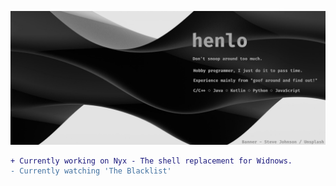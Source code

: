 ![Banner](./assets/banner.png)

```diff
+ Currently working on Nyx - The shell replacement for Widnows.
- Currently watching 'The Blacklist'
```
